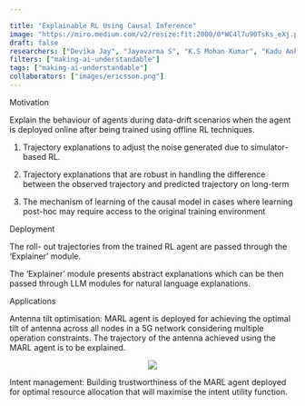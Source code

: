 ```yaml
---

title: "Explainable RL Using Causal Inference"
image: "https://miro.medium.com/v2/resize:fit:2000/0*WC4l7u90TsKs_eXj.png"
draft: false
researchers: ["Devika Jay", "Jayavarma S", "K.S Mohan Kumar", "Kadu Ankush", "Clifford F", "Kunta Akranth Reddy"]
filters: ["making-ai-understandable"]
tags: ["making-ai-understandable"]
collaborators: ["images/ericsson.png"]
---
```


Motivation

Explain the behaviour of agents  during data-drift scenarios when the agent is deployed online after being trained using offline RL techniques.

1. Trajectory explanations to adjust the noise generated due to simulator-based RL.

2. Trajectory explanations that are robust in handling the difference between the observed trajectory and predicted trajectory on long-term

3. The mechanism of learning of the causal model in cases where learning post-hoc may require access to the original training environment

Deployment  

The roll- out trajectories from the trained RL agent are passed through the ‘Explainer’ module.

The ‘Explainer’ module presents abstract explanations which can be then passed through LLM modules for natural language explanations.


Applications

Antenna tilt optimisation: MARL agent is deployed for achieving the optimal tilt of antenna across all nodes in a 5G network considering multiple operation constraints. The trajectory of the antenna achieved using the MARL agent is to be explained.

<div style="display:flex; justify-content:center">
<img src="/images/multiagent.png">
</div>

Intent management: Building trustworthiness of the MARL agent deployed for optimal resource allocation that will maximise the intent utility function. 